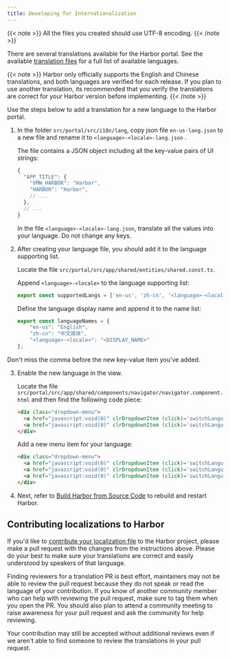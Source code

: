 ```yaml
---
title: Developing for Internationalization
---
```


{{< note >}}
All the files you created should use UTF-8 encoding.
{{< /note >}}

There are several translations available for the Harbor portal. See the available [translation files](https://github.com/goharbor/harbor/tree/master/src/portal/src/i18n/lang) for a full list of available languages.

{{< note >}}
Harbor only officially supports the English and Chinese translations, and both languages are verified for each release. If you plan to use another translation, its recommended that you verify the translations are correct for your Harbor version before implementing.
{{< /note >}}

Use the steps below to add a translation for a new language to the Harbor portal.

1. In the folder `src/portal/src/i18n/lang`, copy json file `en-us-lang.json` to a new file and rename it to `<language>-<locale>-lang.json` .

    The file contains a JSON object including all the key-value pairs of UI strings:

    ```javascript
    {
      "APP_TITLE": {
        "VMW_HARBOR": "Harbor",
        "HARBOR": "Harbor",
        // ...
      },
      // ...
    }
    ```

    In the file `<language>-<locale>-lang.json`, translate all the values into your language. Do not change any keys.

2. After creating your language file, you should add it to the language supporting list.

    Locate the file `src/portal/src/app/shared/entities/shared.const.ts`.

    Append `<language>-<locale>` to the language supporting list:

    ```typescript
    export const supportedLangs = ['en-us', 'zh-cn', '<language>-<locale>'];
    ```

    Define the language display name and append it to the name list:

    ```typescript
    export const languageNames = {
        "en-us": "English",
        "zh-cn": "中文简体",
        "<language>-<locale>": "<DISPLAY_NAME>"
    };
    ```
  Don't miss the comma before the new key-value item you've added.


3. Enable the new language in the view.

    Locate the file `src/portal/src/app/shared/components/navigator/navigator.component.html` and then find the following code piece:

    ```html
    <div class="dropdown-menu">
      <a href="javascript:void(0)" clrDropdownItem (click)='switchLanguage("en-us")' [class.lang-selected]='matchLang("en-us")'>English</a>
      <a href="javascript:void(0)" clrDropdownItem (click)='switchLanguage("zh-cn")' [class.lang-selected]='matchLang("zh-cn")'>中文简体</a>
    </div>
    ```

    Add a new menu item for your language:

    ```html
    <div class="dropdown-menu">
      <a href="javascript:void(0)" clrDropdownItem (click)='switchLanguage("en-us")' [class.lang-selected]='matchLang("en-us")'>English</a>
      <a href="javascript:void(0)" clrDropdownItem (click)='switchLanguage("zh-cn")' [class.lang-selected]='matchLang("zh-cn")'>中文简体</a>
      <a href="javascript:void(0)" clrDropdownItem (click)='switchLanguage("<language>-<locale>")' [class.lang-selected]='matchLang("<language>-<locale>")'>DISPLAY_NAME</a>
    </div>
    ```

4. Next, refer to [Build Harbor from Source Code](compile-guide.md) to rebuild and restart Harbor.

## Contributing localizations to Harbor
If you'd like to [contribute your localization file](https://github.com/goharbor/harbor/blob/master/CONTRIBUTING.md) to the Harbor project, please make a pull request with the changes from the instructions above. Please do your best to make sure your translations are correct and easily understood by speakers of that language.

Finding reviewers for a translation PR is best effort, maintainers may not be able to review the pull request because they do not speak or read the language of your contribution. If you know of another community member who can help with reviewing the pull request, make sure to tag them when you open the PR. You should also plan to attend a community meeting to raise awareness for your pull request and ask the community for help reviewing.

Your contribution may still be accepted without additional reviews even if we aren't able to find someone to review the translations in your pull request.
